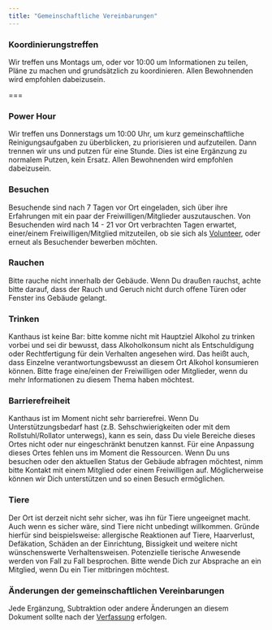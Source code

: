 ```yaml
---
title: "Gemeinschaftliche Vereinbarungen"
---
```


### Koordinierungstreffen

Wir treffen uns Montags um, oder vor 10:00 um Informationen zu teilen, Pläne zu machen und grundsätzlich zu koordinieren. Allen Bewohnenden wird empfohlen dabeizusein.

===

### Power Hour

Wir treffen uns Donnerstags um 10:00 Uhr, um kurz gemeinschaftliche Reinigungsaufgaben zu überblicken, zu priorisieren und aufzuteilen. Dann trennen wir uns und putzen für eine Stunde. Dies ist eine Ergänzung zu normalem Putzen, kein Ersatz. Allen Bewohnenden wird empfohlen dabeizusein.

### Besuchen

Besuchende sind nach 7 Tagen vor Ort eingeladen, sich über ihre Erfahrungen mit ein paar der Freiwilligen/Mitglieder auszutauschen. Von Besuchenden wird nach 14 - 21 vor Ort verbrachten Tagen erwartet, einer/einem Freiwilligen/Mitglied mitzuteilen, ob sie sich als [ Volunteer](../constitution#5-volunteer), oder erneut als Besuchender bewerben möchten.

### Rauchen

Bitte rauche nicht innerhalb der Gebäude. Wenn Du draußen rauchst, achte bitte darauf, dass der Rauch und Geruch nicht durch offene Türen oder Fenster ins Gebäude gelangt.

### Trinken

Kanthaus ist keine Bar: bitte komme nicht mit Hauptziel Alkohol zu trinken vorbei und sei dir bewusst, dass Alkoholkonsum nicht als Entschuldigung oder Rechtfertigung für dein Verhalten angesehen wird. Das heißt auch, dass Einzelne verantwortungsbewusst an diesem Ort Alkohol konsumieren können. Bitte frage eine/einen der Freiwilligen oder Mitglieder, wenn du mehr Informationen zu diesem Thema haben möchtest.

### Barrierefreiheit

Kanthaus ist im Moment nicht sehr barrierefrei. Wenn Du Unterstützungsbedarf hast (z.B. Sehschwierigkeiten oder mit dem Rollstuhl/Rollator unterwegs), kann es sein, dass Du viele Bereiche dieses Ortes nicht oder nur eingeschränkt benutzen kannst. Für eine Anpassung dieses Ortes fehlen uns im Moment die Ressourcen. Wenn Du uns besuchen oder den aktuellen Status der Gebäude abfragen möchtest, nimm bitte Kontakt mit einem Mitglied oder einem Freiwilligen auf. Möglicherweise können wir Dich unterstützen und so einen Besuch ermöglichen.

### Tiere

Der Ort ist derzeit nicht sehr sicher, was ihn für Tiere ungeeignet macht. Auch wenn es sicher wäre, sind Tiere nicht unbedingt willkommen. Gründe hierfür sind beispielsweise: allergische Reaktionen auf Tiere, Haarverlust, Defäkation, Schäden an der Einrichtung, Bissigkeit und weitere nicht wünschenswerte Verhaltensweisen. Potenzielle tierische Anwesende werden von Fall zu Fall besprochen. Bitte wende Dich zur Absprache an ein Mitglied, wenn Du ein Tier mitbringen möchtest.

### Änderungen der gemeinschaftlichen Vereinbarungen

Jede Ergänzung, Subtraktion oder andere Änderungen an diesem Dokument sollte nach der [Verfassung](../constitution#collagrchange) erfolgen.
